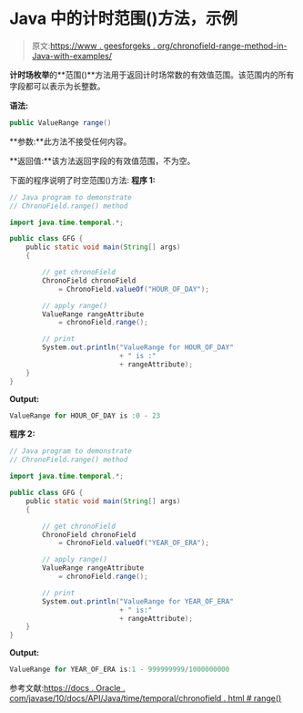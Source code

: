 # Java 中的计时范围()方法，示例

> 原文:[https://www . geesforgeks . org/chronofield-range-method-in-Java-with-examples/](https://www.geeksforgeeks.org/chronofield-range-method-in-java-with-examples/)

**计时场枚举**的**范围()**方法用于返回计时场常数的有效值范围。该范围内的所有字段都可以表示为长整数。

**语法:**

```java
public ValueRange range()

```

**参数:**此方法不接受任何内容。

**返回值:**该方法返回字段的有效值范围，不为空。

下面的程序说明了时空范围()方法:
**程序 1:**

```java
// Java program to demonstrate
// ChronoField.range() method

import java.time.temporal.*;

public class GFG {
    public static void main(String[] args)
    {

        // get chronoField
        ChronoField chronoField
            = ChronoField.valueOf("HOUR_OF_DAY");

        // apply range()
        ValueRange rangeAttribute
            = chronoField.range();

        // print
        System.out.println("ValueRange for HOUR_OF_DAY"
                           + " is :"
                           + rangeAttribute);
    }
}
```

**Output:**

```java
ValueRange for HOUR_OF_DAY is :0 - 23

```

**程序 2:**

```java
// Java program to demonstrate
// ChronoField.range() method

import java.time.temporal.*;

public class GFG {
    public static void main(String[] args)
    {

        // get chronoField
        ChronoField chronoField
            = ChronoField.valueOf("YEAR_OF_ERA");

        // apply range()
        ValueRange rangeAttribute
            = chronoField.range();

        // print
        System.out.println("ValueRange for YEAR_OF_ERA"
                           + " is:"
                           + rangeAttribute);
    }
}
```

**Output:**

```java
ValueRange for YEAR_OF_ERA is:1 - 999999999/1000000000

```

参考文献:[https://docs . Oracle . com/javase/10/docs/API/Java/time/temporal/chronofield . html # range()](https://docs.oracle.com/javase/10/docs/api/java/time/temporal/ChronoField.html#range())